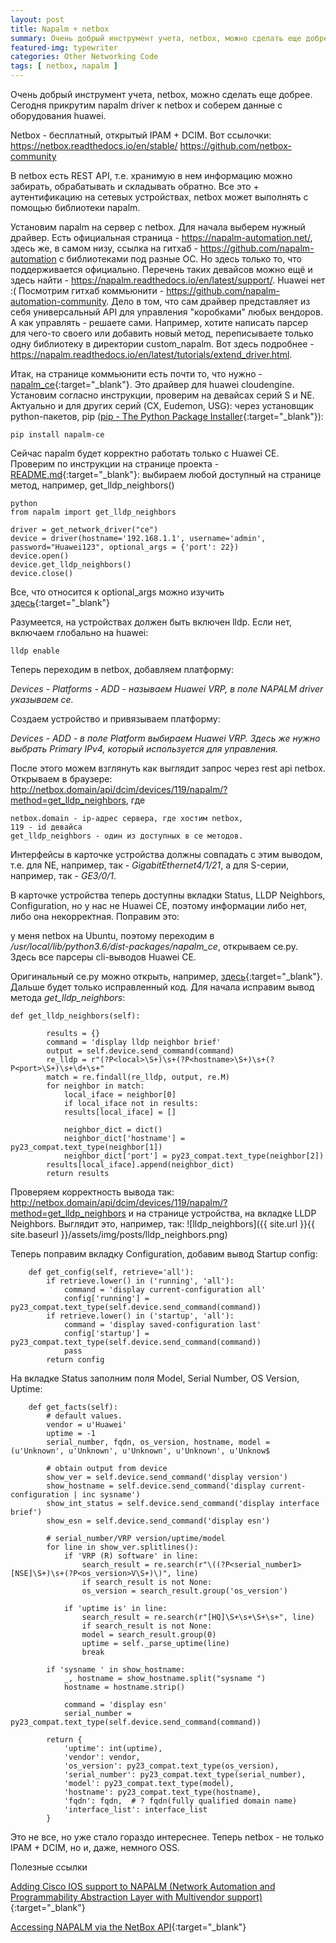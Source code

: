 ```yaml
---
layout: post
title: Napalm + netbox
summary: Очень добрый инструмент учета, netbox, можно сделать еще добрее. Сегодня прикрутим napalm driver к netbox и соберем данные с оборудования huawei.
featured-img: typewriter
categories: Other Networking Code
tags: [ netbox, napalm ]
---
```

Очень добрый инструмент учета, netbox, можно сделать еще добрее. Сегодня прикрутим napalm driver к netbox и соберем данные с оборудования huawei.

Netbox - бесплатный, открытый IPAM + DCIM. Вот ссылочки: https://netbox.readthedocs.io/en/stable/
https://github.com/netbox-community

В netbox есть REST API, т.е. хранимую в нем информацию можно забирать, обрабатывать и складывать обратно. Все это + аутентификацию на сетевых устройствах, netbox может выполнять с помощью библиотеки napalm.

Установим napalm на сервер с netbox.
Для начала выберем нужный драйвер. 
Есть официальная страница - https://napalm-automation.net/, здесь же, в самом низу, ссылка на гитхаб - https://github.com/napalm-automation с библиотеками под разные ОС. Но здесь только то, что поддерживается официально. Перечень таких девайсов можно ещё и здесь найти - https://napalm.readthedocs.io/en/latest/support/. Huawei нет :(
Посмотрим гитхаб коммьюнити - https://github.com/napalm-automation-community. 
Дело в том, что сам драйвер представляет из себя универсальный API для управления "коробками" любых вендоров. А как управлять - решаете сами. Например, хотите написать парсер для чего-то своего или добавить новый метод, переписываете только одну библиотеку в директории custom_napalm. Вот здесь подробнее - https://napalm.readthedocs.io/en/latest/tutorials/extend_driver.html.

Итак, на странице коммьюнити есть почти то, что нужно - [napalm_ce](https://github.com/napalm-automation-community/napalm-ce){:target="_blank"}. Это драйвер для huawei cloudengine. Установим согласно инструкции, проверим на девайсах серий S и NE. Актуально и для других серий (CX, Eudemon, USG):
через установщик python-пакетов, pip ([pip - The Python Package Installer](https://pip.pypa.io/en/stable/){:target="_blank"}):

`pip install napalm-ce`

Сейчас napalm будет корректно работать только с Huawei CE. Проверим по инструкции на странице проекта -  [README.md](https://github.com/napalm-automation-community/napalm-ce/blob/master/){:target="_blank"}:
выбираем любой доступный на странице метод, например, get_lldp_neighbors()

```
python
from napalm import get_lldp_neighbors

driver = get_network_driver("ce")
device = driver(hostname='192.168.1.1', username='admin', password="Huawei123", optional_args = {'port': 22})
device.open()
device.get_lldp_neighbors()
device.close()
```

Все, что относится к optional_args можно изучить [здесь](https://napalm.readthedocs.io/en/latest/support/#optional-arguments){:target="_blank"}

Разумеется, на устройствах должен быть включен lldp. Если нет, включаем глобально на huawei:

`lldp enable`

Теперь переходим в netbox, добавляем платформу:

*Devices - Platforms - ADD - называем Huawei VRP, в поле NAPALM driver указываем ce.*

Создаем устройство и привязываем платформу:

*Devices - ADD - в поле Platform выбираем Huawei VRP. Здесь же нужно выбрать Primary IPv4, который используется для управления.*

После этого можем взглянуть как выглядит запрос через rest api netbox. Открываем в браузере:
http://netbox.domain/api/dcim/devices/119/napalm/?method=get_lldp_neighbors,
где
```
netbox.domain - ip-адрес сервера, где хостим netbox,
119 - id девайса
get_lldp_neighbors - один из доступных в ce методов.
```
Интерфейсы в карточке устройства должны совпадать с этим выводом, т.е. для NE, например, так - *GigabitEthernet4/1/21*, а для S-серии, например, так - *GE3/0/1*.

В карточке устройства теперь доступны вкладки Status, LLDP Neighbors, Configuration, но у нас не Huawei CE, поэтому информации либо нет, либо она некорректная. Поправим это:

у меня netbox на Ubuntu, поэтому переходим в */usr/local/lib/python3.6/dist-packages/napalm_ce*, открываем ce.py. Здесь все парсеры cli-выводов Huawei CE.

Оригинальный ce.py можно открыть, например, [здесь](https://github.com/napalm-automation-community/napalm-ce/blob/master/napalm_ce/ce.py){:target="_blank"}. Дальше будет только исправленный код.
Для начала исправим вывод метода *get_lldp_neighbors*:

```
def get_lldp_neighbors(self):

        results = {}
        command = 'display lldp neighbor brief'
        output = self.device.send_command(command)
        re_lldp = r"(?P<local>\S+)\s+(?P<hostname>\S+)\s+(?P<port>\S+)\s+\d+\s+"
        match = re.findall(re_lldp, output, re.M)
        for neighbor in match:
            local_iface = neighbor[0]
            if local_iface not in results:
            results[local_iface] = []
               
            neighbor_dict = dict()
            neighbor_dict['hostname'] = py23_compat.text_type(neighbor[1])
            neighbor_dict['port'] = py23_compat.text_type(neighbor[2])
        results[local_iface].append(neighbor_dict)
        return results
```
Проверяем корректность вывода так:
http://netbox.domain/api/dcim/devices/119/napalm/?method=get_lldp_neighbors и на странице устройства, на вкладке LLDP Neighbors. Выглядит это, например, так:
![lldp_neighbors]({{ site.url }}{{ site.baseurl }}/assets/img/posts/lldp_neighbors.png)

Теперь поправим вкладку Configuration, добавим вывод Startup config:
```
    def get_config(self, retrieve='all'):
        if retrieve.lower() in ('running', 'all'):
            command = 'display current-configuration all'
            config['running'] = py23_compat.text_type(self.device.send_command(command))
        if retrieve.lower() in ('startup', 'all'):
            command = 'display saved-configuration last'
            config['startup'] = py23_compat.text_type(self.device.send_command(command))
            pass
        return config
```

На вкладке Status заполним поля Model, Serial Number, OS Version, Uptime:
```
    def get_facts(self):
        # default values.
        vendor = u'Huawei'
        uptime = -1
        serial_number, fqdn, os_version, hostname, model = (u'Unknown', u'Unknown', u'Unknown', u'Unknown', u'Unknow$

        # obtain output from device
        show_ver = self.device.send_command('display version')
        show_hostname = self.device.send_command('display current-configuration | inc sysname')
        show_int_status = self.device.send_command('display interface brief')
        show_esn = self.device.send_command('display esn')

        # serial_number/VRP version/uptime/model
        for line in show_ver.splitlines():
            if 'VRP (R) software' in line:
                search_result = re.search(r"\((?P<serial_number1>[NSE]\S+)\s+(?P<os_version>V\S+)\)", line)
                if search_result is not None:
                os_version = search_result.group('os_version')

            if 'uptime is' in line:
                search_result = re.search(r"[HQ]\S+\s+\S+\s+", line)
                if search_result is not None:
                model = search_result.group(0)
                uptime = self._parse_uptime(line)
                break

        if 'sysname ' in show_hostname:
            _, hostname = show_hostname.split("sysname ")
            hostname = hostname.strip()

            command = 'display esn'
            serial_number = py23_compat.text_type(self.device.send_command(command))

        return {
            'uptime': int(uptime),
            'vendor': vendor,
            'os_version': py23_compat.text_type(os_version),
            'serial_number': py23_compat.text_type(serial_number),
            'model': py23_compat.text_type(model),
            'hostname': py23_compat.text_type(hostname),
            'fqdn': fqdn,  # ? fqdn(fully qualified domain name)
            'interface_list': interface_list
        }
```

Это не все, но уже стало гораздо интереснее. Теперь netbox - не только IPAM + DCIM, но и, даже, немного OSS.

Полезные ссылки

[Adding Cisco IOS support to NAPALM (Network Automation and Programmability Abstraction Layer with Multivendor support)](https://projectme10.wordpress.com/2015/12/07/adding-cisco-ios-support-to-napalm-network-automation-and-programmability-abstraction-layer-with-multivendor-support/]){:target="_blank"}

[Accessing NAPALM via the NetBox API](https://www.youtube.com/watch?v=ha2kNRiO_Ng&t=389s){:target="_blank"}
